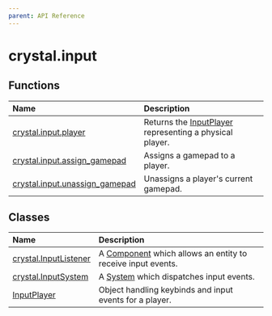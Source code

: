 ```yaml
---
parent: API Reference
---
```


# crystal.input

## Functions

| Name                                               | Description                                                             |
| :------------------------------------------------- | :---------------------------------------------------------------------- |
| [crystal.input.player](player)                     | Returns the [InputPlayer](input_player) representing a physical player. |
| [crystal.input.assign_gamepad](assign_gamepad)     | Assigns a gamepad to a player.                                          |
| [crystal.input.unassign_gamepad](unassign_gamepad) | Unassigns a player's current gamepad.                                   |

## Classes

| Name                                    | Description                                                                               |
| :-------------------------------------- | :---------------------------------------------------------------------------------------- |
| [crystal.InputListener](input_listener) | A [Component](/crystal/api/ecs/component) which allows an entity to receive input events. |
| [crystal.InputSystem](input_system)     | A [System](/crystal/api/ecs/system) which dispatches input events.                        |
| [InputPlayer](input_player)             | Object handling keybinds and input events for a player.                                   |
